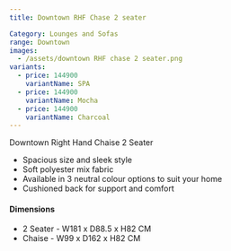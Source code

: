 ```yaml
---
title: Downtown RHF Chase 2 seater

Category: Lounges and Sofas
range: Downtown
images:
  - /assets/downtown RHF chase 2 seater.png
variants:
  - price: 144900
    variantName: SPA
  - price: 144900
    variantName: Mocha
  - price: 144900
    variantName: Charcoal
---
```

Downtown Right Hand Chaise 2 Seater

* Spacious size and sleek style
* Soft polyester mix fabric
* Available in 3 neutral colour options to suit your home
* Cushioned back for support and comfort

#### Dimensions
* 2 Seater - W181 x D88.5 x H82 CM
* Chaise - W99 x D162 x H82 CM
